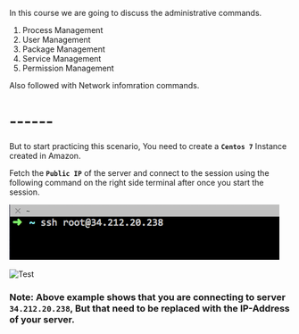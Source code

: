 In this course we are going to discuss the administrative commands.

  1. Process Management 
  2. User Management 
  3. Package Management 
  4. Service Management 
  5. Permission Management

Also followed with Network infomration commands.


#  ------

But to start practicing this scenario, You need to create a **`Centos 7`** Instance created in Amazon.

Fetch the **`Public IP`** of the server and connect to the session using the following command on the right side terminal after once you start the session.

![Basic Connection](https://github.com/devopstrainings/linux-basics-katakoda/raw/master/linux-cli-syntaxes/images/01-connect.png)

![Test](https://media1.giphy.com/media/BfbUe877N4xsUhpcPc/source.gif)
### Note: Above example shows that you are connecting to server **`34.212.20.238`**, But that need to be replaced with the IP-Address of your server.
